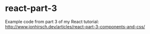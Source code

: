 # react-part-3

Example code from part 3 of my React tutorial: http://www.jonhirsch.dev/articles/react-part-3-components-and-css/

